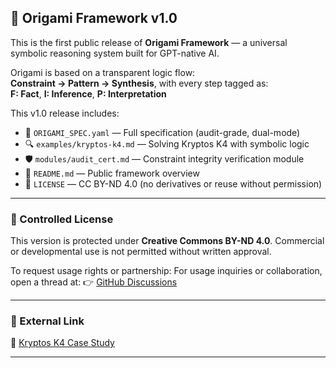## 🚀 Origami Framework v1.0

This is the first public release of **Origami Framework** — a universal symbolic reasoning system built for GPT-native AI.

Origami is based on a transparent logic flow:  
**Constraint → Pattern → Synthesis**, with every step tagged as:  
**F: Fact**, **I: Inference**, **P: Interpretation**

This v1.0 release includes:
- 🧠 `ORIGAMI_SPEC.yaml` — Full specification (audit-grade, dual-mode)
- 🔍 `examples/kryptos-k4.md` — Solving Kryptos K4 with symbolic logic
- 🛡️ `modules/audit_cert.md` — Constraint integrity verification module
- 📘 `README.md` — Public framework overview
- 📄 `LICENSE` — CC BY-ND 4.0 (no derivatives or reuse without permission)

---

### 🔐 Controlled License
This version is protected under **Creative Commons BY-ND 4.0**.
Commercial or developmental use is not permitted without written approval.

To request usage rights or partnership:
For usage inquiries or collaboration, open a thread at:
👉 [GitHub Discussions](https://github.com/TheCee/origami-framework/discussions)


---

### 🔗 External Link
📂 [Kryptos K4 Case Study](https://github.com/TheCee/origami-kryptos-solution)

---

